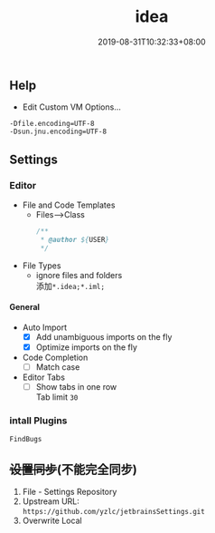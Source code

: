 ﻿---
title: "idea"
date: 2019-08-31T10:32:33+08:00
tags: [idea]
categories: [配置]
---

## Help
- Edit Custom VM Options...
```properties
-Dfile.encoding=UTF-8
-Dsun.jnu.encoding=UTF-8
```

## Settings
### Editor
- File and Code Templates
   - Files-->Class
      ```java
      /**
       * @author ${USER}
       */
      ```
- File Types
   - ignore files and folders  
添加`*.idea;*.iml;`

#### General
- Auto Import
   - [x] Add unambiguous imports on the fly
   - [x] Optimize imports on the fly
- Code Completion 
   - [ ] Match case
- Editor Tabs
   - [ ] Show tabs in one row  
   Tab limit `30`

### intall Plugins
```
FindBugs
```

## ~~设置同步~~(不能完全同步)
1. File - Settings Repository
2. Upstream URL:  
`https://github.com/yzlc/jetbrainsSettings.git`
3. Overwrite Local